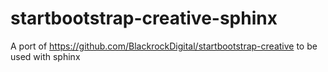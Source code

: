 # startbootstrap-creative-sphinx
A port of https://github.com/BlackrockDigital/startbootstrap-creative to be used with sphinx

